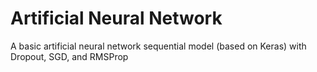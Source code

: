 # Artificial Neural Network
A basic artificial neural network sequential model (based on Keras) with Dropout, SGD, and RMSProp
